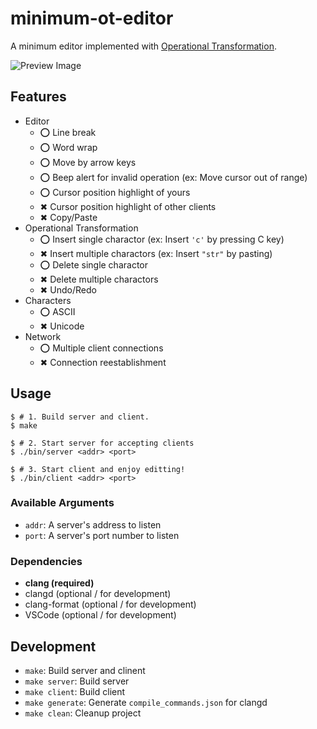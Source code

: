 # minimum-ot-editor

A minimum editor implemented with [Operational Transformation](https://operational-transformation.github.io).

![Preview Image](#)

## Features

- Editor
  - ⭕ Line break
  - ⭕ Word wrap
  - ⭕ Move by arrow keys
  - ⭕ Beep alert for invalid operation (ex: Move cursor out of range)
  - ⭕ Cursor position highlight of yours
  - ✖ Cursor position highlight of other clients
  - ✖ Copy/Paste
- Operational Transformation
  - ⭕ Insert single charactor (ex: Insert `'c'` by pressing C key)
  - ✖ Insert multiple charactors (ex: Insert `"str"` by pasting)
  - ⭕ Delete single charactor
  - ✖ Delete multiple charactors
  - ✖ Undo/Redo
- Characters
  - ⭕ ASCII
  - ✖ Unicode
- Network
  - ⭕ Multiple client connections
  - ✖ Connection reestablishment

## Usage

```console
$ # 1. Build server and client.
$ make

$ # 2. Start server for accepting clients
$ ./bin/server <addr> <port>

$ # 3. Start client and enjoy editting!
$ ./bin/client <addr> <port>
```

### Available Arguments

- `addr`: A server's address to listen
- `port`: A server's port number to listen

### Dependencies

- **clang (required)**
- clangd (optional / for development)
- clang-format (optional / for development)
- VSCode (optional / for development)

## Development

- `make`: Build server and clinent
- `make server`: Build server
- `make client`: Build client
- `make generate`: Generate `compile_commands.json` for clangd
- `make clean`: Cleanup project
